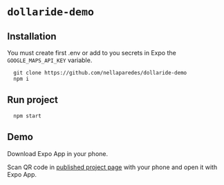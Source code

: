 # `dollaride-demo`

## Installation

You must create first .env or add to you secrets in Expo the `GOOGLE_MAPS_API_KEY` variable.

```
  git clone https://github.com/nellaparedes/dollaride-demo
  npm i
```

## Run project

```
  npm start
```

## Demo

Download Expo App in your phone.

Scan QR code in [published project page](https://expo.io/@nellaparedes/projects/dollaride) with your phone and open it with Expo App.
